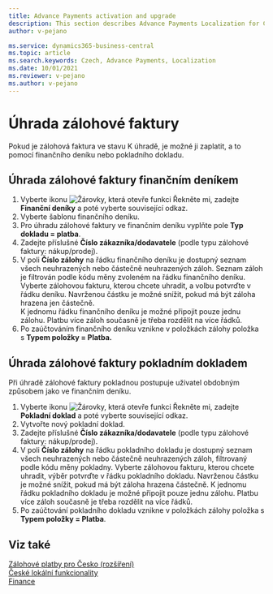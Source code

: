 ```yaml
---
title: Advance Payments activation and upgrade
description: This section describes Advance Payments Localization for Czech extension functionality.
author: v-pejano

ms.service: dynamics365-business-central
ms.topic: article
ms.search.keywords: Czech, Advance Payments, Localization
ms.date: 10/01/2021
ms.reviewer: v-pejano
ms.author: v-pejano
---
```


# Úhrada zálohové faktury 

Pokud je zálohová faktura ve stavu K úhradě, je možné ji zaplatit, a to pomocí finančního deníku nebo pokladního dokladu.  

## Úhrada zálohové faktury finančním deníkem

1. Vyberte ikonu ![Žárovky, která otevře funkci Řekněte mi](../../media/ui-search/search_small.png "Řekněte mi, co chcete dělat"), zadejte **Finanční deníky** a poté vyberte související odkaz.
2. Vyberte šablonu finančního deníku.
2. Pro úhradu zálohové faktury ve finančním deníku vyplňte pole **Typ dokladu = platba**. 
3. Zadejte příslušné **Číslo zákazníka/dodavatele** (podle typu zálohové faktury: nákup/prodej). 
4. V poli **Číslo zálohy** na řádku finančního deníku je dostupný seznam všech neuhrazených nebo částečně neuhrazených záloh. Seznam záloh je filtrován podle kódu měny zvoleném na řádku finančního deníku.   
Vyberte zálohovou fakturu, kterou chcete uhradit, a volbu potvrďte v řádku deníku. Navrženou částku je možné snížit, pokud má být záloha hrazena jen částečně.   
K jednomu řádku finančního deníku je možné připojit pouze jednu zálohu. Platbu více záloh současně je třeba rozdělit na více řádků. 
5. Po zaúčtováním finančního deníku vznikne v položkách zálohy položka s **Typem položky = Platba.**

## Úhrada zálohové faktury pokladním dokladem 
Při úhradě zálohové faktury pokladnou postupuje uživatel obdobným způsobem jako ve finančním deníku. 
1. Vyberte ikonu ![Žárovky, která otevře funkci Řekněte mi](../../media/ui-search/search_small.png "Řekněte mi, co chcete dělat"), zadejte **Pokladní doklad** a poté vyberte související odkaz.
2. Vytvořte nový pokladní doklad.
3. Zadejte příslušné **Číslo zákazníka/dodavatele** (podle typu zálohové faktury: nákup/prodej). 
4. V poli **Číslo zálohy** na řádku pokladního dokladu je dostupný seznam všech neuhrazených nebo částečně neuhrazených záloh, filtrovaný podle kódu měny pokladny.
Vyberte zálohovou fakturu, kterou chcete uhradit, výběr potvrďte v řádku pokladního dokladu. Navrženou částku je možné snížit, pokud má být záloha hrazena částečně. K jednomu řádku pokladního dokladu je možné připojit pouze jednu zálohu. Platbu více záloh současně je třeba rozdělit na více řádků. 
5. Po zaúčtování pokladního dokladu vznikne v položkách zálohy položka s **Typem položky = Platba**.



## Viz také

[Zálohové platby pro Česko (rozšíření)](ui-extensions-advance-payments-localization-cz.md)  
[České lokální funkcionality](czech-local-functionality.md)  
[Finance](../../finance.md)
